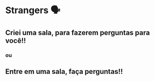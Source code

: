 # Strangers 🗣

## Criei uma sala, para fazerem perguntas para você!!

###               ou

## Entre em uma sala, faça perguntas!!
